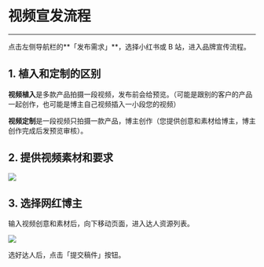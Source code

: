 # 视频宣发流程

---

点击左侧导航栏的**「发布需求」**，选择小红书或 B 站，进入品牌宣传流程。

## 1. 植入和定制的区别

**视频植入**是多款产品拍摄一段视频，发布前会给预览。（可能是跟别的客户的产品一起创作，也可能是博主自己视频插入一小段您的视频）

**视频定制**是一段视频只拍摄一款产品，博主创作（您提供创意和素材给博主，博主创作完成后发预览审核）。

## 2. 提供视频素材和要求

![](http://tc.seoipo.com/20200628194432.png)

## 3. 选择网红博主

输入视频创意和素材后，向下移动页面，进入达人资源列表。

![](http://tc.seoipo.com/20200628195428.png)

选好达人后，点击「提交稿件」按钮。
